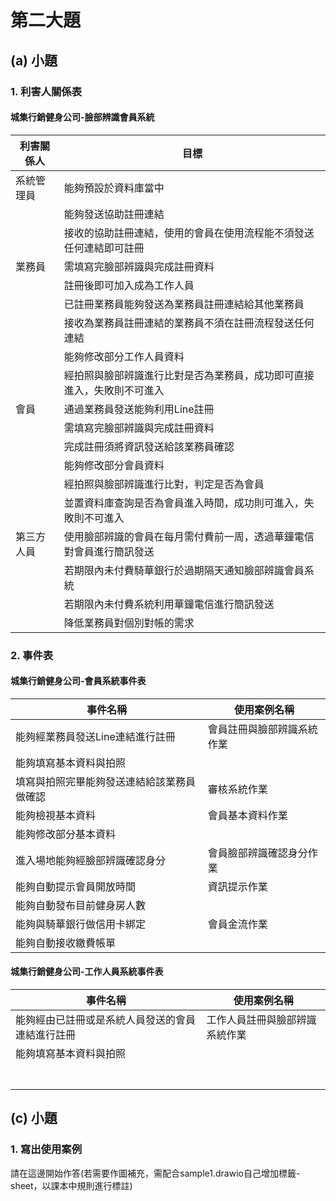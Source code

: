# 第二大題 
## (a) 小題
### 1. 利害人關係表

#### 城集行銷健身公司-臉部辨識會員系統

| 利害關係人 | 目標 |
| -- | -- |
| 系統管理員 | 能夠預設於資料庫當中 |
|  | 能夠發送協助註冊連結 |
|  | 接收的協助註冊連結，使用的會員在使用流程能不須發送任何連結即可註冊 |
| 業務員 | 需填寫完臉部辨識與完成註冊資料 |
|  | 註冊後即可加入成為工作人員 |
|  | 已註冊業務員能夠發送為業務員註冊連結給其他業務員 |
|  | 接收為業務員註冊連結的業務員不須在註冊流程發送任何連結 |
|  | 能夠修改部分工作人員資料 |
|  | 經拍照與臉部辨識進行比對是否為業務員，成功即可直接進入，失敗則不可進入 |
| 會員 | 通過業務員發送能夠利用Line註冊 |
|  | 需填寫完臉部辨識與完成註冊資料 |
|  | 完成註冊須將資訊發送給該業務員確認 |
|  | 能夠修改部分會員資料 |
|  | 經拍照與臉部辨識進行比對，判定是否為會員 |
|  | 並置資料庫查詢是否為會員進入時間，成功則可進入，失敗則不可進入 |
| 第三方人員 | 使用臉部辨識的會員在每月需付費前一周，透過華鐘電信對會員進行簡訊發送 |
|  | 若期限內未付費騎華銀行於過期隔天通知臉部辨識會員系統 |
|  | 若期限內未付費系統利用華鐘電信進行簡訊發送 |
|  | 降低業務員對個別對帳的需求 |

### 2. 事件表

#### 城集行銷健身公司-會員系統事件表

| 事件名稱 | 使用案例名稱 |
| -- | -- |
| 能夠經業務員發送Line連結進行註冊 | 會員註冊與臉部辨識系統作業 |
| 能夠填寫基本資料與拍照 |  |
| 填寫與拍照完畢能夠發送連結給該業務員做確認 | 審核系統作業 |
| 能夠檢視基本資料 | 會員基本資料作業 |
| 能夠修改部分基本資料 |  |
| 進入場地能夠經臉部辨識確認身分 | 會員臉部辨識確認身分作業 |
| 能夠自動提示會員開放時間 | 資訊提示作業 |
| 能夠自動發布目前健身房人數 |  |
| 能夠與騎華銀行做信用卡綁定 | 會員金流作業 |
| 能夠自動接收繳費帳單 |  |

#### 城集行銷健身公司-工作人員系統事件表

| 事件名稱 | 使用案例名稱 |
| -- | -- |
| 能夠經由已註冊或是系統人員發送的會員連結進行註冊 | 工作人員註冊與臉部辨識系統作業 |
| 能夠填寫基本資料與拍照 |  |
|  |  |
|  |  |
|  |  |
|  |  |
|  |  |
|  |  |
|  |  |

## (c) 小題
### 1. 寫出使用案例
請在這邊開始作答(若需要作圖補充，需配合sample1.drawio自己增加標籤-sheet，以課本中規則進行標註)